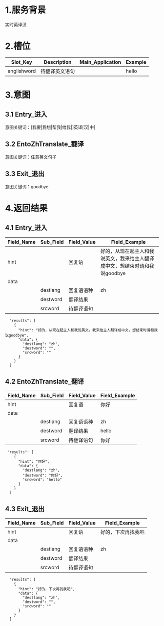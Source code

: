 # 1.服务背景

实时英译汉

# 2.槽位

| Slot\_Key | Description | Main\_Application | Example |
| --- | --- | --- | --- |
| englishword | 待翻译英文语句 |  | hello |

# 3.意图

## 3.1 Entry\_进入

意图关键词：[我要|我想|帮我|给我|]英译[汉|中]

## 3.2 EntoZhTranslate\_翻译

意图关键词：任意英文句子

## 3.3 Exit\_退出

意图关键词：goodbye

# 4.返回结果

## 4.1 Entry\_进入

| **Field\_Name** | **Sub\_Field** | **Field\_Value** | **Field\_Example** |
| --- | --- | --- | --- |
| hint |  | 回复语 | 好的，从现在起主人和我说英文，我来给主人翻译成中文，想结束时请和我说goodbye |
| data |  |  |  |
|  | destlang | 回复语语种 | zh |
|  | destword | 翻译结果 |  |
|  | srcword | 待翻译语句 |  |

```
  "results": [
    {
      "hint": "好的，从现在起主人和我说英文，我来给主人翻译成中文，想结束时请和我说goodbye",
      "data": {
        "destlang": "zh",
        "destword": "",
        "srcword": ""
      }
    }
  ]
```

## 4.2 EntoZhTranslate\_翻译

| **Field\_Name** | **Sub\_Field** | **Field\_Value** | **Field\_Example** |
| --- | --- | --- | --- |
| hint |  | 回复语 | 你好 |
| data |  |  |  |
|  | destlang | 回复语语种 | zh |
|  | destword | 翻译结果 | hello |
|  | srcword | 待翻译语句 | 你好 |

```
 "results": [
    {
      "hint": "你好",
      "data": {
        "destlang": "zh",
        "destword": "你好",
        "srcword": "hello"
      }
    }
  ]
```

## 4.3 Exit\_退出

| **Field\_Name** | **Sub\_Field** | **Field\_Value** | **Field\_Example** |
| --- | --- | --- | --- |
| hint |  | 回复语 | 好的，下次再找我吧 |
| data |  |  |  |
|  | destlang | 回复语语种 | zh |
|  | destword | 翻译结果 |  |
|  | srcword | 待翻译语句 |  |

```
  "results": [
    {
      "hint": "好的，下次再找我吧",
      "data": {
        "destlang": "zh",
        "destword": "",
        "srcword": ""
      }
    }
  ]
```
